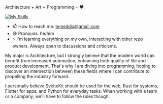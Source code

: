 Architecture + Art + Programming = ❤️

[![My Skills](https://skillicons.dev/icons?i=git,github,vscode,js,ts,html,css,nodejs,svelte,vite,azure,python,cs,flutter,rust,ps,ai,blender,sketchup,threejs)](https://skillicons.dev)

- 📫 How to reach me: temeddix@gmail.com
- 😄 Pronouns: he/him
- ⚡ I'm learning everything on my own, interacting with other repo owners. Always open to discussions and criticisms.

My major is Architecture, but I strongly believe that the modern world can benefit from increased automation, enhancing both quality of life and product development. That's why I am diving into programming, hoping to discover an intersection between these fields where I can contribute to propelling the industry forward.

I personally believe SvelteKit should be used for the web, Rust for systems, Flutter for apps, and Python for everyday tasks. When working with a team or a company, we'll have to follow the rules though.
